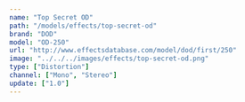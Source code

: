 ```yaml
---
name: "Top Secret OD"
path: "/models/effects/top-secret-od"
brand: "DOD"
model: "OD-250"
url: "http://www.effectsdatabase.com/model/dod/first/250"
image: "../../../images/effects/top-secret-od.png"
type: ["Distortion"]
channel: ["Mono", "Stereo"]
update: ["1.0"]
---
```

